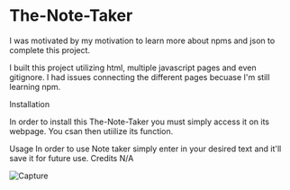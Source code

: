 # The-Note-Taker

I was motivated by my motivation to learn more about npms and json to complete this project.

I built this project utilizing html, multiple javascript pages and even gitignore. I had issues connecting the different pages becuase I'm still learning npm. 

Installation

In order to install this The-Note-Taker you must simply access it on its webpage. You csan then utiilize its function. 

Usage
In order to use Note taker simply enter in your desired text and it'll save it for future use.
Credits
N/A

![Capture](https://user-images.githubusercontent.com/101435334/165895857-01c1edc4-1ccc-4e2e-99b6-cd7d224af0f9.PNG)
